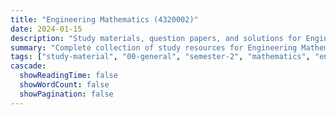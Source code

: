 ```yaml
---
title: "Engineering Mathematics (4320002)"
date: 2024-01-15
description: "Study materials, question papers, and solutions for Engineering Mathematics (4320002) - General Studies, Semester 2"
summary: "Complete collection of study resources for Engineering Mathematics including syllabus, question papers from 2022-2024, and detailed solutions"
tags: ["study-material", "00-general", "semester-2", "mathematics", "engineering-mathematics", "4320002"]
cascade:
  showReadingTime: false
  showWordCount: false
  showPagination: false
---
```

